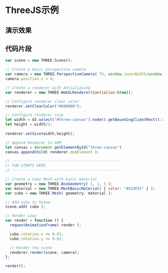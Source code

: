 # ThreeJS示例

## 演示效果

<div id="three-canvas">

</div>


<script>

var scene = new THREE.Scene();

// Create a basic perspective camera
var camera = new THREE.PerspectiveCamera( 75, window.innerWidth/window.innerHeight, 0.1, 1000 );
camera.position.z = 4;

// Create a renderer with Antialiasing
var renderer = new THREE.WebGLRenderer({antialias:true});

// Configure renderer clear color
renderer.setClearColor("#000000");

// Configure renderer size
let width = d3.select("#three-canvas").node().getBoundingClientRect().width
let height = width/2;
 
renderer.setSize(width,height);

// Append Renderer to DOM
let canvas = document.getElementById("three-canvas")
canvas.appendChild( renderer.domElement );

// ------------------------------------------------
// FUN STARTS HERE
// ------------------------------------------------

// Create a Cube Mesh with basic material
var geometry = new THREE.BoxGeometry( 1, 1, 1 );
var material = new THREE.MeshBasicMaterial( { color: "#433F81" } );
var cube = new THREE.Mesh( geometry, material );

// Add cube to Scene
scene.add( cube );

// Render Loop
var render = function () {
  requestAnimationFrame( render );

  cube.rotation.x += 0.01;
  cube.rotation.y += 0.01;

  // Render the scene
  renderer.render(scene, camera);
};

render();

</script>

## 代码片段

```js
var scene = new THREE.Scene();

// Create a basic perspective camera
var camera = new THREE.PerspectiveCamera( 75, window.innerWidth/window.innerHeight, 0.1, 1000 );
camera.position.z = 4;

// Create a renderer with Antialiasing
var renderer = new THREE.WebGLRenderer({antialias:true});

// Configure renderer clear color
renderer.setClearColor("#000000");

// Configure renderer size
let width = d3.select("#three-canvas").node().getBoundingClientRect().width
let height = width/2;
 
renderer.setSize(width,height);

// Append Renderer to DOM
let canvas = document.getElementById("three-canvas")
canvas.appendChild( renderer.domElement );

// ------------------------------------------------
// FUN STARTS HERE
// ------------------------------------------------

// Create a Cube Mesh with basic material
var geometry = new THREE.BoxGeometry( 1, 1, 1 );
var material = new THREE.MeshBasicMaterial( { color: "#433F81" } );
var cube = new THREE.Mesh( geometry, material );

// Add cube to Scene
scene.add( cube );

// Render Loop
var render = function () {
  requestAnimationFrame( render );

  cube.rotation.x += 0.01;
  cube.rotation.y += 0.01;

  // Render the scene
  renderer.render(scene, camera);
};

render();
```

